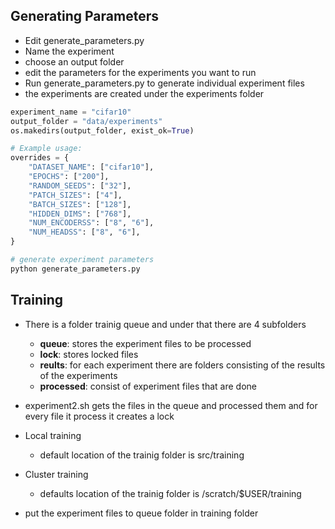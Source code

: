 
## Generating Parameters

- Edit generate_parameters.py 
- Name the experiment
- choose an output folder
- edit the parameters for the experiments you want to run 
- Run generate_parameters.py to generate individual experiment files
- the experiments are created under the experiments folder

```python
experiment_name = "cifar10"
output_folder = "data/experiments"
os.makedirs(output_folder, exist_ok=True)

# Example usage:
overrides = {
    "DATASET_NAME": ["cifar10"],
    "EPOCHS": ["200"],
    "RANDOM_SEEDS": ["32"],
    "PATCH_SIZES": ["4"],
    "BATCH_SIZES": ["128"],
    "HIDDEN_DIMS": ["768"],
    "NUM_ENCODERSS": ["8", "6"],
    "NUM_HEADSS": ["8", "6"],
}
```

```bash
# generate experiment parameters
python generate_parameters.py
```

## Training 

- There is a folder trainig queue and under that there are 4 subfolders 
    - **queue**: stores the experiment files to be processed
    - **lock**: stores locked files   
    - **reults**: for each experiment there are folders consisting of the results of the experiments 
    - **processed**: consist of experiment files that are done

- experiment2.sh gets the files in the queue and processed them and for every file it process it creates a lock 


- Local training

    -  default location of the trainig folder is src/training


- Cluster training

    - defaults location of the trainig folder is /scratch/$USER/training


- put the experiment files to queue folder in training folder
























